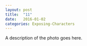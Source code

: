 ```yaml
---
layout: post
title:  "11"
date:   2016-01-02
categories: Exposing-Characters
---
```

A description of the photo goes here.

